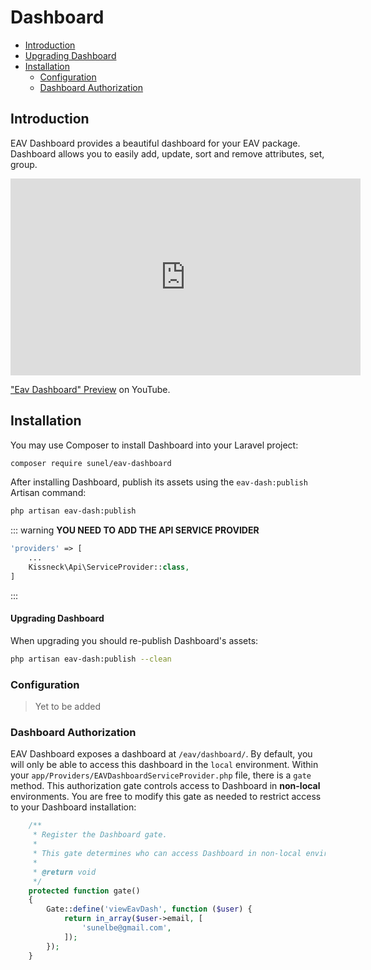 # Dashboard

- [Introduction](#introduction)
- [Upgrading Dashboard](#upgrading)
- [Installation](#installation)
    - [Configuration](#configuration)
    - [Dashboard Authorization](#dashboard-authorization)

<a name="introduction"></a>
## Introduction

EAV Dashboard provides a beautiful dashboard for your EAV package. Dashboard allows you to easily add, update, sort and remove attributes, set, group.

<p align="center">
<iframe width="560" height="315" src="https://www.youtube.com/embed/YK7XAKwXelA" frameborder="0" allow="accelerometer; autoplay; encrypted-media; gyroscope; picture-in-picture" allowfullscreen></iframe>
</p>
<p><a href="https://www.youtube.com/watch?v=YK7XAKwXelA" target="_blank">&quot;Eav Dashboard&quot; Preview</a> on YouTube.</p>

<a name="installation"></a>
## Installation

You may use Composer to install Dashboard into your Laravel project:
```bash
composer require sunel/eav-dashboard
```
After installing Dashboard, publish its assets using the `eav-dash:publish` Artisan command:
```bash
php artisan eav-dash:publish
```

::: warning
**YOU NEED TO ADD THE API SERVICE PROVIDER**

```php
'providers' => [
    ...
    Kissneck\Api\ServiceProvider::class,
]
```
:::

<a name="upgrading"></a>
#### Upgrading Dashboard

When upgrading you should re-publish Dashboard's assets:
```bash
php artisan eav-dash:publish --clean
```
<a name="configuration"></a>
### Configuration

> Yet to be added

<a name="dashboard-authorization"></a>
### Dashboard Authorization

EAV Dashboard exposes a dashboard at `/eav/dashboard/`. By default, you will only be able to access this dashboard in the `local` environment. Within your `app/Providers/EAVDashboardServiceProvider.php` file, there is a `gate` method. This authorization gate controls access to Dashboard in **non-local** environments. You are free to modify this gate as needed to restrict access to your Dashboard installation:

```php
    /**
     * Register the Dashboard gate.
     *
     * This gate determines who can access Dashboard in non-local environments.
     *
     * @return void
     */
    protected function gate()
    {
        Gate::define('viewEavDash', function ($user) {
            return in_array($user->email, [
                'sunelbe@gmail.com',
            ]);
        });
    }
```
